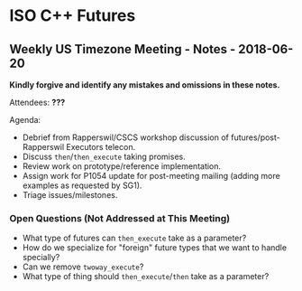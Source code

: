 ISO C++ Futures
===============

Weekly US Timezone Meeting - Notes - 2018-06-20
-----------------------------------------------

**Kindly forgive and identify any mistakes and omissions in these notes.**

Attendees: **???**

Agenda:
- Debrief from Rapperswil/CSCS workshop discussion of futures/post-Rapperswil Executors telecon.
- Discuss `then`/`then_execute` taking promises.
- Review work on prototype/reference implementation.
- Assign work for P1054 update for post-meeting mailing (adding more examples as requested by SG1).
- Triage issues/milestones.

### Open Questions (Not Addressed at This Meeting)

- What type of futures can `then_execute` take as a parameter?
- How do we specialize for "foreign" future types that we want to handle specially?
- Can we remove `twoway_execute`?
- What type of thing should `then_execute`/`then` take as a parameter?

